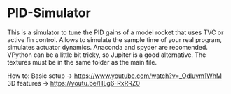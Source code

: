 # PID-Simulator
This is a simulator to tune the PID gains of a model rocket that uses TVC or active fin control. Allows to simulate the sample time of your real program, simulates actuator dynamics.
Anaconda and spyder are recomended. VPython can be a little bit tricky, so Jupiter is a good alternative.
The textures must be in the same folder as the main file.


How to:
Basic setup -> https://www.youtube.com/watch?v=_OdIuvm1WhM
3D features -> https://youtu.be/HLg6-RxRRZ0

